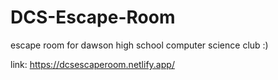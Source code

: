 # DCS-Escape-Room
escape room for dawson high school computer science club :)

link:   https://dcsescaperoom.netlify.app/
